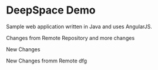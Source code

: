 # DeepSpace Demo

Sample web application written in Java and uses AngularJS.

Changes from Remote Repository and more changes

New Changes

New Changes fromm Remote
dfg
